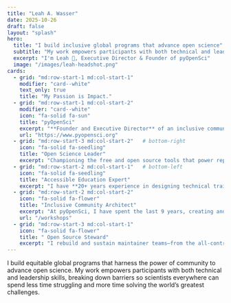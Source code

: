 ```yaml
---
title: "Leah A. Wasser"
date: 2025-10-26
draft: false
layout: "splash"
hero:
  title: "I build inclusive global programs that advance open science"
  subtitle: "My work empowers participants with both technical and leadership skills, breaking down barriers so scientists everywhere can spend less time struggling and more time solving the world's greatest challenges."
  excerpt: "I'm Leah 👋, Executive Director & Founder of pyOpenSci"
  image: "/images/leah-headshot.png"
cards:
  - grid: "md:row-start-1 md:col-start-1"
    modifier: "card--white"
    text_only: true
    title: "My Passion is Impact."
  - grid: "md:row-start-1 md:col-start-2"
    modifier: "card--white"
    icon: "fa-solid fa-sun"
    title: "pyOpenSci"
    excerpt: "**Founder and Executive Director** of an inclusive community of practice that makes scientific open source better and accessible to everyone, everywhere. Together we support open source tool developers and users through peer review, training, and supportive community."
    url: "https://www.pyopensci.org"
  - grid: "md:row-start-3 md:col-start-2"   # bottom-right
    icon: "fa-solid fa-seedling"
    title: "Open Science Leader"
    excerpt: "Championing the free and open source tools that power reproducible research—breaking down technical barriers to make open science accessible and sustainable"
  - grid: "md:row-start-2 md:col-start-1"   # bottom-left
    icon: "fa-solid fa-seedling"
    title: "Accessible Education Expert"
    excerpt: "I have **20+ years experience in designing technical training** that tackles the hardest technical pain points—equipping scientists with the skills to work openly, reproducibly, and collaboratively"
  - grid: "md:row-start-2 md:col-start-2"
    icon: "fa-solid fa-flower"
    title: "Inclusive Community Architect"
    excerpt: "At pyOpenSci, I have spent the last 9 years, creating and nurturing a vibrant community of practice from the ground up—building the human infrastructure needed to ensure open science practices thrive."
    url: "/workshops"
  - grid: "md:row-start-3 md:col-start-1"
    icon: "fa-solid fa-flower"
    title: " Open Source Steward"
    excerpt: "I rebuild and sustain maintainer teams—from the all-contributors bot to stravalib—keeping essential open source infrastructure alive."
---
```


I build equitable global programs that harness the power of community to advance open science. My work empowers participants with both technical and leadership skills, breaking down barriers so scientists everywhere can spend less time struggling and more time solving the world’s greatest challenges.
